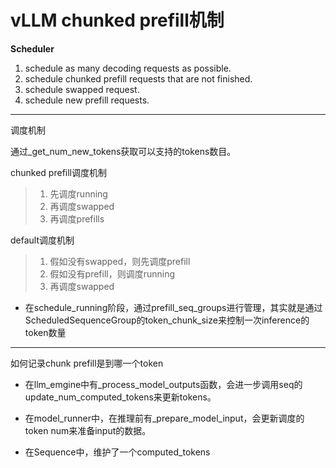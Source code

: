 # vLLM chunked prefill机制

**Scheduler**

1. schedule as many decoding requests as possible. 
2. schedule chunked prefill requests that are not finished.
3. schedule swapped request. 
4. schedule new prefill requests.

---

调度机制

通过_get_num_new_tokens获取可以支持的tokens数目。

chunked prefill调度机制

> 1. 先调度running
> 2. 再调度swapped
> 3. 再调度prefills

default调度机制

> 1. 假如没有swapped，则先调度prefill
> 2. 假如没有prefill，则调度running
> 3. 再调度swapped

* 在schedule_running阶段，通过prefill_seq_groups进行管理，其实就是通过ScheduledSequenceGroup的token_chunk_size来控制一次inference的token数量


---

如何记录chunk prefill是到哪一个token

* 在llm_emgine中有_process_model_outputs函数，会进一步调用seq的update_num_computed_tokens来更新tokens。

* 在model_runner中，在推理前有_prepare_model_input，会更新调度的token num来准备input的数据。

* 在Sequence中，维护了一个computed_tokens